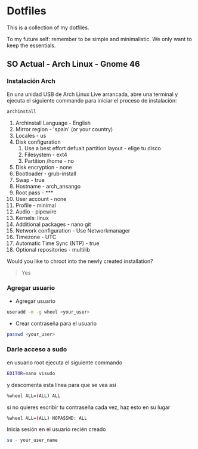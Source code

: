 # Dotfiles

This is a collection of my dotfiles.

To my future self: remember to be simple and minimalistic. We only want to keep the essentials.

## SO Actual - Arch Linux - Gnome 46

### Instalación Arch

En una unidad USB de Arch Linux Live arrancada, abre una terminal y ejecuta el siguiente commando para iniciar el proceso de instalación:

```bash
archinstall
```

1. Archinstall Language - English
2. Mirror region - 'spain' (or your country)
3. Locales - us
4. Disk configuration
	1. Use a best effort defualt partition layout - elige tu disco
	2. Filesystem - ext4
	3. Partition /home - no
5. Disk encryption - none
6. Bootloader - grub-install
7. Swap - true
8. Hostname - arch_ansango
9. Root pass - \*\*\*
10. User account - none
11. Profile - minimal
12. Audio - pipewire
13. Kernels: linux
14. Additional packages - nano git
15. Network configuration - Use Networkmanager
16. Timezone - UTC
17. Automatic Time Sync (NTP) - true
18. Optional repositories - multilib

Would you like to chroot into the newly created installation?

> Yes

### Agregar usuario

- Agregar usuario

```sh
useradd -m -g wheel <your_user>
```

- Crear contraseña para el usuario

```sh
passwd <your_user>
```

### Darle acceso a sudo

en usuario root ejecuta el siguiente commando

```sh
EDITOR=nano visudo
```

y descomenta esta línea para que se vea así

```sh
%wheel ALL=(ALL) ALL
```

si no quieres escribir tu contraseña cada vez, haz esto en su lugar

```sh
%wheel ALL=(ALL) NOPASSWD: ALL
```

Inicia sesión en el usuario recién creado

```bash
su - your_user_name
```
